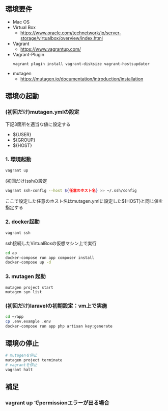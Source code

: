 ## 環境要件

* Mac OS
* Virtual Box
    * https://www.oracle.com/technetwork/jp/server-storage/virtualbox/overview/index.html
* Vagrant
    * https://www.vagrantup.com/
* Vagrant-Plugin
    ```
    vagrant plugin install vagrant-disksize vagrant-hostsupdater
    ```
* mutagen
    * https://mutagen.io/documentation/introduction/installation
    
## 環境の起動

### (初回だけ)mutagen.ymlの設定
下記3箇所を適当な値に設定する

* ${USER}
* ${GROUP}
* ${HOST}

### 1. 環境起動

```bash
vagrant up
```

(初回だけ)sshの設定
```bash
vagrant ssh-config --host ${任意のホスト名} >> ~/.ssh/config
```
ここで設定した任意のホスト名はmutagen.ymlに設定した${HOST}と同じ値を指定する

### 2. docker起動

```bash
vagrant ssh
```

ssh接続したVirtualBoxの仮想マシン上で実行
```bash
cd ap
docker-compose run app composer install
docker-compose up -d

```

### 3. mutagen 起動

```
mutagen project start
mutagen syn list
```

### (初回だけ)laravelの初期設定：vm上で実施

```bash
cd ~/app
cp .env.example .env
docker-compose run app php artisan key:generate

```


## 環境の停止

```bash
# mutagenを停止
mutagen project terminate
# vagrantを停止
vagrant halt
```

## 補足

### vagrant up でpermissionエラーが出る場合


